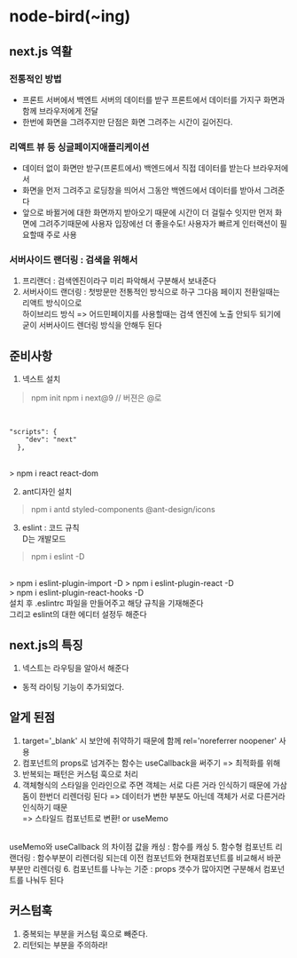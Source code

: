# node-bird(~ing)
## next.js 역활
### 전통적인 방법
- 프론트 서버에서 백엔트 서버의 데이터를 받구 프론트에서 데이터를 가지구 화면과 함께 브라우저에게 전달
- 한번에 화면을 그려주지만 단점은 화면 그려주는 시간이 길어진다.
### 리액트 뷰 등 싱글페이지애플리케이션
- 데이터 없이 화면만 받구(프론트에서) 백엔드에서 직접 데이터를 받는다 브라우저에서
- 화면을 먼저 그려주고 로딩창을 띄어서 그동안 백엔드에서 데이터를 받아서 그려준다
- 앞으로 바뀔거에 대한 화면까지 받아오기 때문에 시간이 더 걸릴수 잇지만 먼저 화면에 그려주기때문에 
사용자 입장에선 더 좋을수도! 사용자가 빠르게 인터랙션이 필요할때 주로 사용
### 서버사이드 랜더링 :  검색을 위해서
1. 프리랜더 :  검색엔진이라구 미리 파악해서 구분해서 보내준다
2. 서버사이드 랜더링 : 첫방문만 전통적인 방식으로 하구 그다음 페이지 전환일때는 리액트 방식이으로
<br> 하이브리드 방식
=> 어드민페이지를 사용할때는 검색 엔진에 노출 안되두 되기에 굳이 서버사이드 렌더링 방식을 안해두 된다

## 준비사항
1. 넥스트 설치
> npm init 
> npm i next@9 // 버젼은 @로 
<Br>

    "scripts": {
        "dev": "next"
      },
      
<br>
> npm i react react-dom

2. ant디자인 설치
> npm i antd styled-components @ant-design/icons
3. eslint : 코드 규칙<br>
D는 개발모드
> npm i eslint -D 
<br>
> npm i eslint-plugin-import -D
<bt>
> npm i eslint-plugin-react -D
<Br>
> npm i eslint-plugin-react-hooks -D

<br>
설치 후  .eslintrc 파일을 만들어주고 해당 규칙을 기재해준다 <br>
그리고 eslint의 대한 에디터 설정두 해준다

## next.js의 특징
1. 넥스트는 라우팅을 알아서 해준다
- 동적 라이팅 기능이 추가되었다.

## 알게 된점
1. target='_blank' 시 보안에 취약하기 때문에 함께 rel='noreferrer noopener' 사용
2. 컴포넌트의 props로 넘겨주는 함수는 useCallback을 써주기 => 최적화를 위해
3. 반복되는 패턴은 커스텀 훅으로 처리
4. 객체형식의 스타일을 인라인으로 주면 객체는 서로 다른 거라 인식하기 때문에 가삼돔이 한번더 리렌더링 된다 => 데이터가 변한 부분도 아닌데 객체가 서로 다른거라 인식하기 때문
<br>=> 스타일드 컴포넌트로 변환! or useMemo
<br>
useMemo와 useCallback 의 차이점
값을 캐싱 : 함수를 캐싱
5. 함수형 컴포넌트 리랜더링 :  함수부분이 리렌더링 되는데 이전 컴포넌트와 현재컴포넌트를 비교해서 바꾼 부분만 리렌더링
6. 컴포넌트를 나누는 기준 : props 갯수가 많아지면 구분해서 컴포넌트를 나눠두 된다 

## 커스텀훅
1. 중복되는 부분을 커스텀 훅으로 빼준다.
2. 리턴되는 부분을 주의하라!




